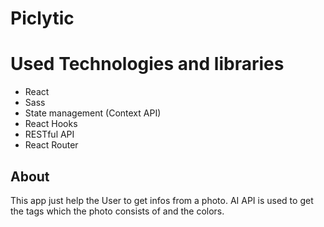# Piclytic

# Used Technologies and libraries
- React
- Sass
- State management (Context API)
- React Hooks
- RESTful API
- React Router

## About

This app just help the User to get infos from a photo.
AI API is used to get the tags which the photo consists of and the colors.




